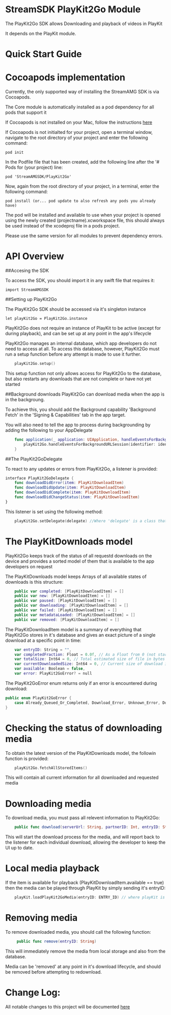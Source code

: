 
StreamSDK PlayKit2Go Module
=====================
The PlayKit2Go SDK allows Downloading and playback of videos in PlayKit

It depends on the PlayKit module.

Quick Start Guide
======

Cocoapods implementation
=====

Currently, the only supported way of installing the StreamAMG SDK is via Cocoapods.

The Core module is automatically installed as a pod dependency for all pods that support it

If Cocoapods is not installed on your Mac, follow the instructions [here](https://guides.cocoapods.org/using/getting-started.html)

If Cocoapods is not initialted for your project, open a terminal window, navigate to the root directory of your project and enter the following command:

```
pod init
```

In the Podfile file that has been created, add the following line after the '# Pods for (your project) line:

```
pod 'StreamAMGSDK/PlayKit2Go'
```

Now, again from the root directory of your project, in a terminal, enter the following command:

```
pod install (or... pod update to also refresh any pods you already have)
```

The pod will be installed and available to use when your project is opened using the newly created (projectname).xcworkspace file, this should always be used instead of the xcodeproj file in a pods project.

Please use the same version for all modules to prevent dependency errors.

API Overview
============

##Accesing the SDK

To access the SDK, you should import it in any swift file that requires it:

```
import StreamAMGSDK
```

##Setting up PlayKit2Go

The PlayKit2Go SDK should be accessed via it's singleton instance

```
let playKit2Go = PlayKit2Go.instance
```

PlayKit2Go does not require an instance of PlayKit to be active (except for during playback), and can be set up at any point in the app's lifecycle

PlayKit2Go manages an internal database, which app developers do not need to access at all. To access this database, however, PlayKit2Go must run a setup function before any attempt is made to use it further.

``` Swift
    playKit2Go.setup()
```

This setup function not only allows access for PlayKit2Go to the database, but also restarts any downloads that are not complete or have not yet started

##Background downloads
PlayKit2Go can download media when the app is in the backgroung.

To achieve this, you should add the Background capability 'Background Fetch' in the 'Signing & Capabilities' tab in the app target.

You will also need to tell the app to process during backgrounding by adding the following to your AppDelegate

``` Swift
    func application(_ application: UIApplication, handleEventsForBackgroundURLSession identifier: String, completionHandler: @escaping () -> Void) {
        playKit2Go.handleEventsForBackgroundURLSession(identifier: identifier, completionHandler: completionHandler)
    }
```

##The PlayKit2GoDelegate

To react to any updates or errors from PlayKit2Go, a listener is provided:

``` Swift
interface PlayKit2GoDelegate {
    func downloadDidError(item: PlayKitDownloadItem)
    func downloadDidUpdate(item: PlayKitDownloadItem)
    func downloadDidComplete(item: PlayKitDownloadItem)
    func downloadDidChangeStatus(item: PlayKitDownloadItem)
}
```

This listener is set using the following method:

``` Swift
    playKit2Go.setDelegate(delegate) //Where 'delegate' is a class that conforms to PlayKit2GoDelegate
```

The PlayKitDownloads model
=========

PlayKit2Go keeps track of the status of all requestd downloads on the device and provides a sorted model of them that is available to the app developers on request

The PlayKitDownloads model keeps Arrays of all available states of downloads is this structure:

``` Swift
    public var completed: [PlayKitDownloadItem] = []
    public var new: [PlayKitDownloadItem] = []
    public var paused: [PlayKitDownloadItem] = []
    public var downloading: [PlayKitDownloadItem] = []
    public var failed: [PlayKitDownloadItem] = []
    public var metadataLoaded: [PlayKitDownloadItem] = []
    public var removed: [PlayKitDownloadItem] = []
```

The PlayKitDownloadItem model is a summary of everything that PlayKit2Go stores in it's database and gives an exact picture of a single download at a specific point in time:

``` Swift
    var entryID: String = "",
    var completedFraction: Float = 0.0f, // As a Float from 0 (not started) to 1 (completed)
    var totalSize: Int64 = 0, // Total estimated size of file in bytes
    var currentDownloadedSize: Int64 = 0, // Current size of download in bytes
    var available: Boolean = false,
    var error: PlayKit2GoError? = null
```

The PlayKit2GoError enum returns only if an error is encountered during download:

``` Swift
public enum PlayKit2GoError {
    case Already_Queued_Or_Completed, Download_Error, Unknown_Error, Download_Does_Not_Exist, Item_Not_Found, Internal_Error
}
```

Checking the status of downloading media
=======================

To obtain the latest version of the PlayKitDownloads model, the followin function is provided:

``` Swift
    playKit2Go.fetchAllStoredItems()
```

This will contain all current information for all downloaded and requested media

Downloading media
=======================

To download media, you must pass all relevent information to PlayKit2Go:

``` Swift
    public func download(serverUrl: String, partnerID: Int, entryID: String, ks: String? = nil)
```

This will start the download process for the media, and will report back to the listener for each individual download, allowing the developer to keep the UI up to date.


Local media playback
=======================

If the item is available for playback (PlayKitDownloadItem.available == true) then the media can be played through PlayKit by simply sending it's entryID:

``` Swift
    playKit.loadPlayKit2GoMedia(entryID: ENTRY_ID) // where playKit is a valid instance of the PlayKit module and ENTRY_ID is the ID of some downloaded media
```

Removing media
=======================

To remove downloaded media, you should call the following function:

``` Swift
     public func remove(entryID: String)
```

This will immediately remove the media from local storage and also from the database.

Media can be 'removed' at any point in it's download lifecycle, and should be removed before attempting to redownload.

Change Log:
===========

All notable changes to this project will be documented [here](Changelog.md)
